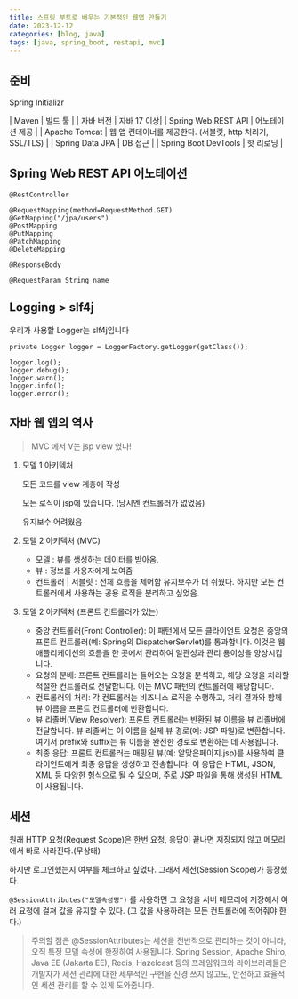 ```yaml
---
title: 스프링 부트로 배우는 기본적인 웹앱 만들기 
date: 2023-12-12
categories: [blog, java]
tags: [java, spring_boot, restapi, mvc]
---
```



## 준비

Spring Initializr

| Maven | 빌드 툴 |
|  자바 버전 | 자바 17 이상|
| Spring Web REST API  | 어노테이션 제공 |
| Apache Tomcat  | 웹 앱 컨테이너를 제공한다. (서블릿, http 처리기, SSL/TLS) |
| Spring Data JPA | DB 접근 |
| Spring Boot DevTools  | 핫 리로딩 |

<!-- > Apache Tomcat
> Apache Tomcat은 Java 언어로 작성된 오픈 소스 구현체이며, 주로 Java Servlet, JavaServer Pages (JSP), Java Expression Language를 실행하는 웹 컨테이너(Web Container) 또는 서블릿 컨테이너(Servlet Container)로 사용됩니다. 주요 기능과 역할은 다음과 같습니다:
> 웹 서버와 통신: Tomcat은 HTTP 요청을 받고, 웹 서버처럼 정적 자원을 제공할 수 있습니다. 또한, Java EE 기반의 웹 애플리케이션을 지원합니다.
> 서블릿과 JSP 실행: 가장 중요한 기능 중 하나로, Tomcat은 클라이언트의 요청에 대해 서블릿이나 JSP를 실행하여 동적인 컨텐츠를 생성하고 응답합니다.
> 컨텍스트와 워크플로우 관리: 애플리케이션의 생명주기를 관리하고, 다양한 애플리케이션 및 서버 관련 설정을 핸들링합니다.
> 보안: SSL/TLS 지원을 통해 보안 통신을 제공하며, 사용자 인증 및 권한 부여를 관리합니다.
> 통합 및 확장성: 다양한 백엔드 시스템과의 통합이 용이하며, 플러그인 및 추가 컴포넌트를 통해 기능을 확장할 수 있습니다.
> 이러한 기능들 덕분에 Tomcat은 Java 기반의 웹 애플리케이션 개발과 배포에 있어 널리 사용되는 중요한 컴포넌트입니다. Spring과 같은 프레임워크와 함께 사용될 때, 개발자는 웹 애플리케이션을 보다 효율적으로 구축, 테스트, 배포할 수 있습니다. -->

## Spring Web REST API 어노테이션

```
@RestController

@RequestMapping(method=RequestMethod.GET)
@GetMapping("/jpa/users")
@PostMapping
@PutMapping
@PatchMapping
@DeleteMapping

@ResponseBody 

@RequestParam String name
```

<!-- ## Apache Tomcat
jsp 쓸때 사용
MVC 에서 V는 jsp view 였다!
```

``` -->

## Logging > slf4j

우리가 사용할 Logger는 slf4j입니다

```
private Logger logger = LoggerFactory.getLogger(getClass());

logger.log();
logger.debug();
logger.warn();
logger.info();
logger.error();
```

## 자바 웹 앱의 역사

> MVC 에서 V는 jsp view 였다!

1. 모델 1 아키텍처
   
    모든 코드를 view 계층에 작성

    모든 로직이 jsp에 있습니다. (당시엔 컨트롤러가 없었음)

    유지보수 어려웠음
2. 모델 2 아키덱처 (MVC)
    - 모델 : 뷰를 생성하는 데이터를 받아옴.
    - 뷰 : 정보를 사용자에게 보여줌
    - 컨트롤러 | 서블릿 : 전체 흐름을 제어함
    유지보수가 더 쉬웠다.
    하지만 모든 컨트롤러에서 사용하는 공용 로직을 분리하고 싶었음.
3. 모델 2 아키덱처 (프론트 컨트롤러가 있는)
    - 중앙 컨트롤러(Front Controller): 이 패턴에서 모든 클라이언트 요청은 중앙의 프론트 컨트롤러(예: Spring의 DispatcherServlet)를 통과합니다. 이것은 웹 애플리케이션의 흐름을 한 곳에서 관리하여 일관성과 관리 용이성을 향상시킵니다.
    - 요청의 분배: 프론트 컨트롤러는 들어오는 요청을 분석하고, 해당 요청을 처리할 적절한 컨트롤러로 전달합니다. 이는 MVC 패턴의 컨트롤러에 해당합니다.
    - 컨트롤러의 처리: 각 컨트롤러는 비즈니스 로직을 수행하고, 처리 결과와 함께 뷰 이름을 프론트 컨트롤러에 반환합니다.
    - 뷰 리졸버(View Resolver): 프론트 컨트롤러는 반환된 뷰 이름을 뷰 리졸버에 전달합니다. 뷰 리졸버는 이 이름을 실제 뷰 경로(예: JSP 파일)로 변환합니다. 여기서 prefix와 suffix는 뷰 이름을 완전한 경로로 변환하는 데 사용됩니다.
    - 최종 응답: 프론트 컨트롤러는 매핑된 뷰(예: 알맞은페이지.jsp)를 사용하여 클라이언트에게 최종 응답을 생성하고 전송합니다. 이 응답은 HTML, JSON, XML 등 다양한 형식으로 될 수 있으며, 주로 JSP 파일을 통해 생성된 HTML이 사용됩니다.


## 세션

원래 HTTP 요청(Request Scope)은 한번 요청, 응답이 끝나면 저장되지 않고 메모리에서 바로 사라진다.(무상태)

하지만 로그인했는지 여부를 체크하고 싶었다. 그래서 세션(Session Scope)가 등장했다.

`@SessionAttributes("모델속성명")` 를 사용하면 그 요청을 서버 메모리에 저장해서 여러 요청에 걸쳐 값을 유지할 수 있다. (그 값을 사용하려는 모든 컨트롤러에 적어줘야 한다.)

> 주의할 점은 @SessionAttributes는 세션을 전반적으로 관리하는 것이 아니라, 오직 특정 모델 속성에 한정하여 사용됩니다.
> Spring Session, Apache Shiro, Java EE (Jakarta EE), Redis, Hazelcast 등의  프레임워크와 라이브러리들은 개발자가 세션 관리에 대한 세부적인 구현을 신경 쓰지 않고도, 안전하고 효율적인 세션 관리를 할 수 있게 도와줍니다.